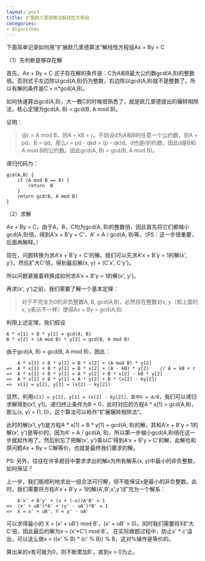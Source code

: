 ```yaml
---
layout: post
title: 扩展欧几里德算法解线性方程组
categories:
- Algorithms
---
```


下面简单记录如何用“扩展欧几里德算法”解线性方程组Ax + By = C

（1）先判断是够存在解

首先，Ax + By = C 式子存在解的条件是：C为A和B最大公约数gcd(A,B)的整数倍。否则式子左边除以gcd(A,B)仍为整数，右边除以gcd(A,B)就不是整数了。所以有解的条件是C = n*gcd(A,B)。

如何快速算出gcd(A,B)，大一教C的时候很熟悉了，就是欧几里德提出的辗转相除法，核心定理为gcd(A, B) = gcd(B, A mod B)。

证明：

> 设r = A mod B，则A = kB + r。不妨设d为A和B的任意一个公约数，则A = pd，B = qd。那么r = pd - qkd = (p - qk)d。d也是r的约数，因此d是B和A mod B的公约数。因此gcd(A, B) = gcd(B, A mod B)。

递归代码为：

```
gcd(A,B) {
    if (A mod B == 0) {
        return  B
    }
    return gcd(B, A mod B)
}
```

（2）求解

Ax + By = C，由于A，B，C均为gcd(A, B)的整数倍，因此首先将它们都缩小gcd(A,B)倍，得到A'x + B'y = C'，A' = A / gcd(A, B)等。（PS：这一步很重要，后面再解释。）

现在，问题转换为求A'x + B'y = C'的解。我们可以先求A'x + B'y = 1的解(x', y')，然后扩大C'倍，得到最后解(x, y) = (C'x', C'y')。

所以问题紧接着转换成如何求A'x + B'y = 1的解(x', y')。

再求(x', y')之前，我们需要了解一个基本定理：

> 对于不完全为0的非负整数A, B, gcd(A,B)，必然存在整数对x, y（和上面的x, y表示不一样）使得Ax + By = gcd(A,B)

利用上述定理，我们假设

```
A * x[1] + B * y[1] = gcd(A, B)
B * x[2] + (A mod B) * y[2] = gcd(B, A mod B)
```

由于gcd(A, B) = gcd(B, A mod B)，因此：

```
	A * x[1] + B * y[1] = B * x[2] + (A mod B) * y[2]
=>	A * x[1] + B * y[1] = B * x[2] + (A - kB) * y[2]    // A = kB + r
=>	A * x[1] + B * y[1] = A * y[2] + B * x[2] - kB * y[2]
=>	A * x[1] + B * y[1] = A * y[2] + B * (x[2] - ky[2])
=>	x[1] = y[2], y[1] = (x[2] - ky[2])
```

显然，利用`x[1] = y[2], y[1] = (x[2] - ky[2])，其中k = A/B`，我们可以递归求解得到(x1, y1)。递归终止条件为B = 0，此时对应的方程A * x[1] = gcd(A,B)，那么(x, y) = (1, 0)，这个算法可以称作“扩展辗转相除法”。

此时的解(x1, y1)是方程A * x[1] + B * y[1] = gcd(A, B)的解，其和A'x + B'y = 1的解(x', y')是等价的，因为A' = A / gcd(A, B)，所以第一步缩小gcd(A,B)倍在这一步就起作用了。然后别忘了把解(x', y')乘以C'得到A'x + B'y = C'的解，此解也和原问题Ax + By = C解等价，也就是最终我们要求的解。

PS: 另外，往往在许多题目中要求求出的解x为所有解系(x, y)中最小的非负整数，如何保证？

上一步，我们能顺利地求出一组合法可行解，但不能保证x是最小的非负整数。此时，我们需要将方程A'x + B'y = 1的解(A',B',x',y')扩充为一个解系：

```
	A'x' + B'y' + (u + (-u))A'B' = 1
=>	(x' + uB')*A' + (y' - uA')*B' = 1
=>	X = x' + uB', Y = y' - uA'
```

可以求得最小的 X = (x' + uB') mod B'，(x' + uB' > 0)。同时我们需要将X扩大C'倍，因此最后的解为x = (x'*C') mod B'。
在实际做题过程中，防止x' * c'溢出，可以这么做x = ((x' % B) * (c' % B)) % B，这对%操作是等价的。

算出来的x有可能为0，则不断累加B'，直到x > 0为止。